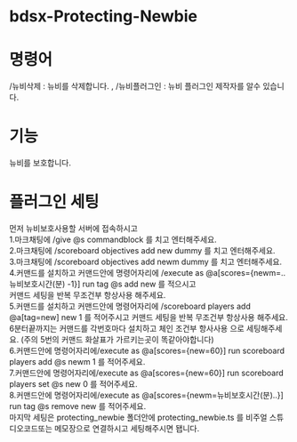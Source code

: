 # bdsx-Protecting-Newbie 
# 명령어
/뉴비삭제  : 뉴비를 삭제합니다. , 
/뉴비플러그인 : 뉴비 플러그인 제작자를 알수 있습니다. 
# 기능
뉴비를 보호합니다. 
# 플러그인 세팅                                                                               
먼저 뉴비보호사용할 서버에 접속하시고                               
1.마크채팅에 /give @s commandblock 를 치고 엔터해주세요.                                                 
2.마크채팅에 /scoreboard objectives add new dummy 를 치고 엔터해주세요.                              
3.마크채팅에 /scoreboard objectives add newm dummy 를 치고 엔터해주세요.                                                                                                    
4.커맨드를 설치하고 커맨드안에 명령어자리에 /execute as @a[scores={newm=..뉴비보호시간(분) -1}] run tag @s add new 를 적으시고  
커맨드 세팅을 반복 무조건부 항상사용 해주세요.   
5.커맨드를 설치하고 커맨드안에 명령어자리에 /scoreboard players add @a[tag=new] new 1 를 적어주시고 커맨드 세팅을 반복 무조건부 항상사용 해주세요.  
6분터끝까지는 커맨드를 각번호마다 설치하고 체인 조건부 항사사용 으로 세팅해주세요. (주의 5번의 커맨드 화살표가 가르키는곳이 똑같아야합니다)  
6.커맨드안에 명령어자리에/execute as @a[scores={new=60}] run scoreboard players add @s newm 1 를 적어주세요.  
7.커맨드안에 명령어자리에/execute as @a[scores={new=60}] run scoreboard players set @s new 0 를 적어주세요.  
8.커맨드안에 명령어자리에/execute as @a[scores={newm=뉴비보호시간(분)..}] run tag @s remove new 를 적어주세요.  
마지막 세팅은 protecting_newbie 폴더안에 protecting_newbie.ts 를 비주얼 스튜디오코드또는 메모장으로 연결하시고 세팅해주시면 됍니다.   

